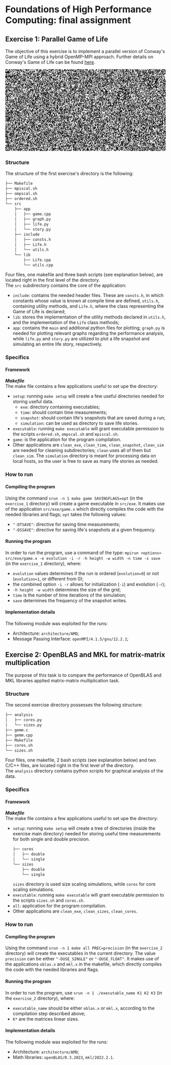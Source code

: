# Foundations of High Performance Computing: final assignment
## Exercise 1: Parallel Game of Life
The objective of this exercise is to implement a parallel version of Conway's Game of Life using a hybrid OpenMP-MPI approach. Further details on Conway's Game of Life can be found [here](https://en.wikipedia.org/wiki/Conway%27s_Game_of_Life).

<p align="center">
  <img src="./exercise_1/display/life.gif" alt="Alt Text" width="862" height="256">
</p>

### Structure
The structure of the first exercise's directory is the following:
```angular2html
├── Makefile
├── mpiscal.sh
├── ompscal.sh
├── ordered.sh
└── src
    ├── app
    │   ├── game.cpp
    │   ├── graph.py
    │   ├── life.py
    │   └── story.py
    ├── include
    │   ├── consts.h
    │   ├── Life.h
    │   └── utils.h
    └── lib
        ├── Life.cpp
        └── utils.cpp
```
Four files, one makefile and three bash scripts (see explanation below), are located right in the first level of the directory.\
The `src` subdirectory contains the core of the application:
- `include`: contains the needed header files. These are `consts.h`, in which constants whose value is known at compile time are defined, `utils.h`, containing utility methods, and `Life.h`, where the class representing the Game of Life is declared;
- `lib`: stores the implementation of the utility methods declared in `utils.h`, and the implementation of the `Life` class methods;
- `app`: contains the `main` and additional python files for plotting; `graph.py` is needed for plotting relevant graphs regarding the performance analysis, while `life.py` and `story.py` are utilized to plot a life snapshot and simulating an entire life story, respectively.

### Specifics

#### Framework

**_Makefile_** \
The make file contains a few applications useful to set upe the directory:
- `setup`: running `make setup` will create a few useful directories needed for storing useful data. 
  - `exe`: directory containing executables; 
  - `time`: should contain time measurements;
  - `snapshot`: should contain life's snapshots that are saved during a run;
  - `simulation`: can be used as directory to save life stories.
- `executable`: running `make executable` will grant executable permission to the scripts `ordered.sh`, `ompscal.sh` and `mpiscal.sh`.
- `game`: is the application for the program compilation.
- Other applications are `clean_exe`, `clean_time`, `clean_snapshot`, `clean_sim` are needed for cleaning subdirectories; `clean` uses all of them but `clean_sim`. The `simulation` directory is meant for processing data on local hosts, so the user is free to save as many life stories as needed.

### How to run

#### Compiling the program
Using the command `srun -n 1 make game SAVINGFLAGS=opt` (in the `exercise_1` directory) will create a game executable in `src/exe`. It makes use of the application `src/exe/game.x` which directly compiles the code with the needed libraries and flags; `opt` takes the following values:
  - `"-DTSAVE"`: directive for saving time measurements;
  - `"-DSSAVE"`: directive for saving life's snapshots at a given frequency.

#### Running the program
In order to run the program, use a command of the type: `mpirun <options> src/exe/game.x -e evolution -i -r -h height -w width -n time -s save` (in the `exercise_1` directory), where:
  - `evolution` values determines if the run is ordered (`evolution=0`) or not (`evolution=1`, or different from 0);
  - the combined option `-i -r` allows for initialization (`-i`) and evolution (`-r`);
  - `-h height -w width` determines the size of the grid;
  - `time` is the number of time iterations of the simulation;
  - `save` determines the frequency of the snapshot writes.

#### Implementation details
The following module was exploited for the runs:
- Architecture: `architecture/AMD`;
- Message Passing Interface: `openMPI/4.1.5/gnu/12.2.1`;

## Exercise 2: OpenBLAS and MKL for matrix-matrix multiplication
The purpose of this task is to compare the performance of OpenBLAS and MKL libraries applied matrix-matrix multiplication task.

### Structure

The second exercise directory possesses the following structure:
```angular2html
├── analysis
│   ├── cores.py
│   └── sizes.py
├── gemm.c
├── gemm.cpp
├── Makefile
├── cores.sh
└── sizes.sh
``` 
Four files, one makefile, 2 bash scripts (see explanation below) and two C/C++ files, are located right in the first level of the directory.\
The `analysis` directory contains python scripts for graphical analysis of the data.

### Specifics

#### Framework

**_Makefile_** \
The make file contains a few applications useful to set upe the directory:
- `setup`: running `make setup` will create a tree of directories (inside the exercise main directory) needed for storing useful time measurements for both single and double precision. 
    ```angular2html
    ├── cores
    │   ├── double
    │   └── single
    └── sizes
        ├── double
        └── single
    ```
  `sizes` directory is used size scaling simulations, while `cores` for core scaling simulations.
- `executable`: running `make executable` will grant executable permission to the scripts `sizes.sh` and `cores.sh`.
- `all`: application for the program compilation.
- Other applications are `clean_exe`, `clean_sizes`, `clean_cores`.

### How to run

#### Compiling the program
Using the command `srun -n 1 make all PREC=precision` (in the `exercise_2` directory) will create the executables in the current directory. The value `precision` can be either `"-DUSE_SINGLE"` or `"-DUSE_FLOAT"`. It makes use of the applications `oblas.x` and `mkl.x` in the makefile, which directly compiles the code with the needed libraries and flags.

#### Running the program
In order to run the program, use `srun -n 1 ./executable_name K1 K2 K3` (in the `exercise_2` directory), where:

- `executable_name` should be either `oblas.x` or `mkl.x`, according to the compilation step described above;
- `K*` are the matrices linear sizes.

#### Implementation details
The following module was exploited for the runs:
- Architecture: `architecture/AMD`;
- Math libraries: `openBLAS/0.3.2023`, `mkl/2022.2.1`.
